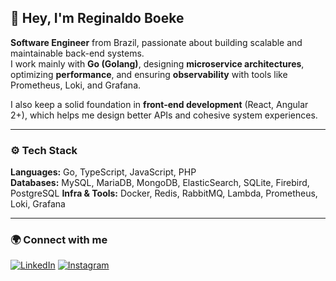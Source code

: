 ## 👋 Hey, I'm Reginaldo Boeke  

**Software Engineer** from Brazil, passionate about building scalable and maintainable back-end systems.  
I work mainly with **Go (Golang)**, designing **microservice architectures**, optimizing **performance**, and ensuring **observability** with tools like Prometheus, Loki, and Grafana.  

I also keep a solid foundation in **front-end development** (React, Angular 2+), which helps me design better APIs and cohesive system experiences.  

---

### ⚙️ Tech Stack  
**Languages:** Go, TypeScript, JavaScript, PHP  
**Databases:** MySQL, MariaDB, MongoDB, ElasticSearch, SQLite, Firebird, PostgreSQL
**Infra & Tools:** Docker, Redis, RabbitMQ, Lambda, Prometheus, Loki, Grafana  

---

### 🌍 Connect with me  
[![LinkedIn](https://img.shields.io/badge/LinkedIn-0077B5?logo=linkedin&logoColor=white)](https://www.linkedin.com/in/reginaldo-boeke-44b77b150/)  [![Instagram](https://img.shields.io/badge/Instagram-E4405F?logo=instagram&logoColor=white)](https://www.instagram.com/reginaldoboeke/)
